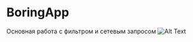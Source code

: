 # BoringApp
Основная работа с фильтром и сетевым запросом
![Alt Text](https://i.imgur.com/OyM7WnT.gif)
